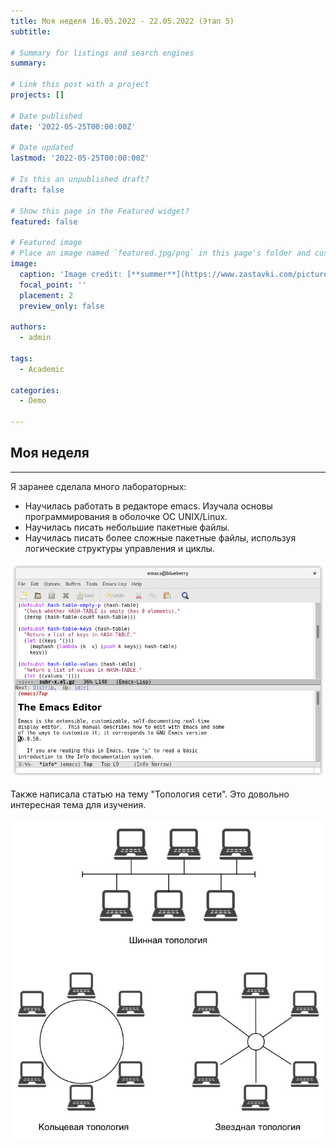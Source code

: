 ```yaml
---
title: Моя неделя 16.05.2022 - 22.05.2022 (Этап 5)
subtitle: 

# Summary for listings and search engines
summary: 

# Link this post with a project
projects: []

# Date published
date: '2022-05-25T00:00:00Z'

# Date updated
lastmod: '2022-05-25T00:00:00Z'

# Is this an unpublished draft?
draft: false

# Show this page in the Featured widget?
featured: false

# Featured image
# Place an image named `featured.jpg/png` in this page's folder and customize its options here.
image:
  caption: 'Image credit: [**summer**](https://www.zastavki.com/pictures/600x382/2014World___Barbados_Three_palms_in_barbados_079501_33.jpg)'
  focal_point: ''
  placement: 2
  preview_only: false

authors:
  - admin

tags:
  - Academic

categories:
  - Demo

---
```


## **Моя неделя**

_ _ _

Я заранее сделала много лабораторных:
- Научилась работать в редакторе emacs. Изучала основы программирования в оболочке ОС UNIX/Linux.
- Научилась писать небольшие пакетные файлы.
- Научилась писать более сложные пакетные файлы, используя логические структуры управления и циклы.

![1](images/1.png)

Также написала статью на тему "Топология сети". Это довольно интересная тема для изучения.

![2](images/2.png)
